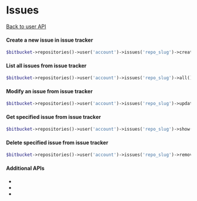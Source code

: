 Issues
======
[Back to user API](../user.md)

#### Create a new issue in issue tracker
```php
$bitbucket->repositories()->user('account')->issues('repo_slug')->create({params});
```

#### List all issues from issue tracker
```php
$bitbucket->repositories()->user('account')->issues('repo_slug')->all();
```

#### Modify an issue from issue tracker
```php
$bitbucket->repositories()->user('account')->issues('repo_slug')->update('issue_id');
```

#### Get specified issue from issue tracker
```php
$bitbucket->repositories()->user('account')->issues('repo_slug')->show('issue_id');
```

#### Delete specified issue from issue tracker
```php
$bitbucket->repositories()->user('account')->issues('repo_slug')->remove('issue_id');
```

#### Additional APIs
* [](Export)
* [](Import)
* [](Issue)
